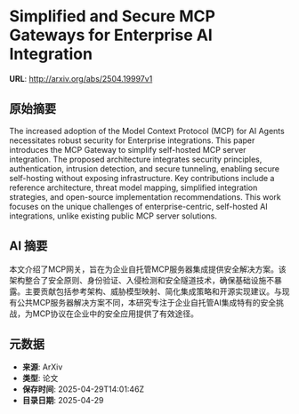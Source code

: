 # Simplified and Secure MCP Gateways for Enterprise AI Integration

**URL**: http://arxiv.org/abs/2504.19997v1

## 原始摘要

The increased adoption of the Model Context Protocol (MCP) for AI Agents
necessitates robust security for Enterprise integrations. This paper introduces
the MCP Gateway to simplify self-hosted MCP server integration. The proposed
architecture integrates security principles, authentication, intrusion
detection, and secure tunneling, enabling secure self-hosting without exposing
infrastructure. Key contributions include a reference architecture, threat
model mapping, simplified integration strategies, and open-source
implementation recommendations. This work focuses on the unique challenges of
enterprise-centric, self-hosted AI integrations, unlike existing public MCP
server solutions.


## AI 摘要

本文介绍了MCP网关，旨在为企业自托管MCP服务器集成提供安全解决方案。该架构整合了安全原则、身份验证、入侵检测和安全隧道技术，确保基础设施不暴露。主要贡献包括参考架构、威胁模型映射、简化集成策略和开源实现建议。与现有公共MCP服务器解决方案不同，本研究专注于企业自托管AI集成特有的安全挑战，为MCP协议在企业中的安全应用提供了有效途径。

## 元数据

- **来源**: ArXiv
- **类型**: 论文
- **保存时间**: 2025-04-29T14:01:46Z
- **目录日期**: 2025-04-29

